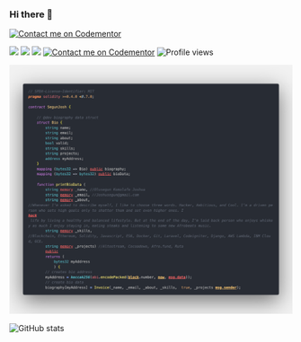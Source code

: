 ### Hi there 👋
[![Contact me on Codementor](https://www.codementor.io/m-badges/segunjosh/im-a-cm-b.svg)](https://www.codementor.io/@segunjosh?refer=badge)

[![](https://img.shields.io/badge/LinkedIn-segun-joshua)](https://www.linkedin.com/in/segun-joshua)
[![](https://img.shields.io/badge/Gmail-joshusegun%40gmail.com-red)](mailto:joshusegun@gmail.com)
[![](https://img.shields.io/badge/Twitter-%40boltannical-blue)](https://t.me/boltannical)
[![Contact me on Codementor](https://www.codementor.io/m-badges/segunjosh/get-help.svg)](https://www.codementor.io/@segunjosh?refer=badge)
![Profile views](https://gpvc.arturio.dev/segunjosh)

![](https://github.com/segunjosh/segunjosh/blob/master/code2.png)

![GitHub stats](https://github-readme-stats.vercel.app/api?username=segunjosh&show_icons=true) 


<!--
**segunjosh/segunjosh** is a ✨ _special_ ✨ repository because its `README.md` (this file) appears on your GitHub profile.

Here are some ideas to get you started:

- 🔭 I’m currently working on ...
- 🌱 I’m currently learning ...
- 👯 I’m looking to collaborate on ...
- 🤔 I’m looking for help with ...
- 💬 Ask me about ...
- 📫 How to reach me: ...
- 😄 Pronouns: ...
- ⚡ Fun fact: ...
-->
